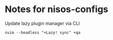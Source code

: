 # Notes for nisos-configs

Update lazy plugin manager via CLI

```
nvim --headless "+Lazy! sync" +qa
```


